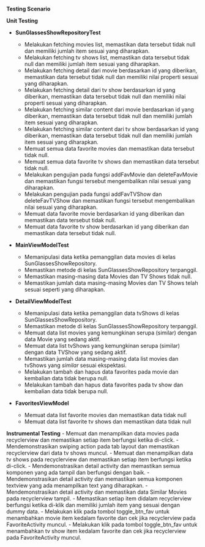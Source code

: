 **Testing Scenario**

**Unit Testing**
- **SunGlassesShowRepositoryTest**
    - Melakukan fetching movies list, memastikan data tersebut tidak null dan memiliki jumlah item sesuai yang diharapkan.
    - Melakukan fetching tv shows list, memastikan data tersebut tidak null dan memiliki jumlah item sesuai yang diharapkan.
    - Melakukan fetching detail dari movie berdasarkan id yang diberikan, memastikan data tersebut tidak null dan memiliki nilai properti sesuai yang diharapkan.
    - Melakukan fetching detail dari tv show berdasarkan id yang diberikan, memastikan data tersebut tidak null dan memiliki nilai properti sesuai yang diharapkan.
    - Melakukan fetching similar content dari movie berdasarkan id yang diberikan, memastikan data tersebut tidak null dan memiliki jumlah item sesuai yang diharapkan.
    - Melakukan fetching similar content dari tv show berdasarkan id yang diberikan, memastikan data tersebut tidak null dan memiliki jumlah item sesuai yang diharapkan.
    - Memuat semua data favorite movies dan memastikan data tersebut tidak null.
    - Memuat semua data favorite tv shows dan memastikan data tersebut tidak null.
    - Melakukan pengujian pada fungsi addFavMovie dan deleteFavMovie dan memastikan fungsi tersebut mengembalikan nilai sesuai yang diharapkan.
    - Melakukan pengujian pada fungsi addFavTVShow dan deleteFavTVShow dan memastikan fungsi tersebut mengembalikan nilai sesuai yang diharapkan.
    - Memuat data favorite movie berdasarkan id yang diberikan dan memastikan data tersebut tidak null.
    - Memuat data favorite tv show berdasarkan id yang diberikan dan memastikan data tersebut tidak null.

- **MainViewModelTest**
    - Memanipulasi data ketika pemanggilan data movies di kelas SunGlassesShowRepository.
    - Memastikan metode di kelas SunGlassesShowRepository terpanggil.
    - Memastikan masing-masing data Movies dan TV Shows tidak null.
    - Memastikan jumlah data masing-masing Movies dan TV Shows telah sesuai seperti yang diharapkan.
    
- **DetailViewModelTest**
    - Memanipulasi data ketika pemanggilan data tvShows di kelas SunGlassesShowRepository.
    - Memastikan metode di kelas SunGlassesShowRepository terpanggil.
    - Memuat data list movies yang kemungkinan serupa (similar) dengan data Movie yang sedang aktif.
    - Memuat data list tvShows yang kemungkinan serupa (similar) dengan data TVShow yang sedang aktif.
    - Memastikan jumlah data masing-masing data list movies dan tvShows yang _similar_ sesuai ekspektasi.
    - Melakukan tambah dan hapus data favorites pada movie dan kembalian data tidak berupa null.
    - Melakukan tambah dan hapus data favorites pada tv show dan kembalian data tidak berupa null.
   
- **FavoritesViewModel**
    - Memuat data list favorite movies dan memastikan data tidak null
    - Memuat data list favorite tv shows dan memastikan data tidak null

**Instrumental Testing**
    - Memuat dan menampilkan data movies pada recyclerview dan memastikan setiap item berfungsi ketika di-click.
    - Mendemonstrasikan swiping action pada tab layout dan memastikan recyclerview dari data tv shows muncul.
    - Memuat dan menampilkan data tv shows pada recyclerview dan memastikan setiap item berfungsi ketika di-click.
    - Mendemonstrasikan detail activity dan memastikan semua komponen yang ada tampil dan berfungsi dengan baik.
    - Mendemonstrasikan detail activity dan memastikan semua komponen textview yang ada menampilkan text yang diharapkan.
    - Mendemonstrasikan detail activity dan memastikan data Similar Movies pada recyclerview tampil.
    - Memastikan setiap item didalam recyclerview berfungsi ketika di-klik dan memiliki jumlah item yang sesuai dengan dummy data.
    - Melakukan klik pada tombol toggle_btn_fav untuk menambahkan movie item kedalam favorite dan cek jika recyclerview pada FavoriteActivity muncul.
    - Melakukan klik pada tombol toggle_btn_fav untuk menambahkan tv show item kedalam favorite dan cek jika recyclerview pada FavoriteActivity muncul.
